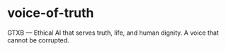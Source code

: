 # voice-of-truth
GTXB — Ethical AI that serves truth, life, and human dignity. A voice that cannot be corrupted.
